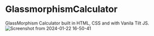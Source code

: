 # GlassmorphismCalculator 
GlassMorphism Calculator built in HTML, CSS and with Vanila Tilt JS.
![Screenshot from 2024-01-22 16-50-41](https://github.com/hameelhusnain/GlassmorphismCalculator/assets/144175505/9679c060-7a21-4b31-8129-40e8cfaaebd5)
